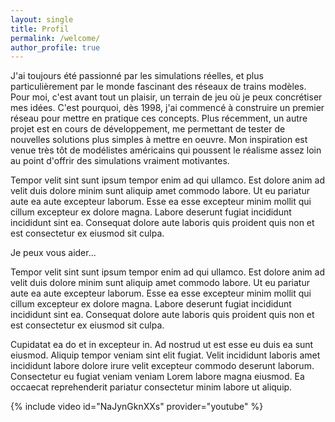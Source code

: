```yaml
---
layout: single
title: Profil
permalink: /welcome/
author_profile: true
---
```


J'ai toujours été passionné par les simulations réelles, et plus particulièrement par le monde fascinant des réseaux de trains modèles. Pour moi, c'est avant tout un plaisir, un terrain de jeu où je peux concrétiser mes idées. C'est pourquoi, dès 1998, j'ai commencé à construire un premier réseau pour mettre en pratique ces concepts. Plus récemment, un autre projet est en cours de développement, me permettant de tester de nouvelles solutions plus simples à mettre en oeuvre. Mon inspiration est venue très tôt de modélistes américains qui poussent le réalisme assez loin au point d'offrir des simulations vraiment motivantes.

Tempor velit sint sunt ipsum tempor enim ad qui ullamco. Est dolore anim ad velit duis dolore minim sunt aliquip amet commodo labore. Ut eu pariatur aute ea aute excepteur laborum. Esse ea esse excepteur minim mollit qui cillum excepteur ex dolore magna. Labore deserunt fugiat incididunt incididunt sint ea. Consequat dolore aute laboris quis proident quis non et est consectetur ex eiusmod sit culpa.

Je peux vous aider...

Tempor velit sint sunt ipsum tempor enim ad qui ullamco. Est dolore anim ad velit duis dolore minim sunt aliquip amet commodo labore. Ut eu pariatur aute ea aute excepteur laborum. Esse ea esse excepteur minim mollit qui cillum excepteur ex dolore magna. Labore deserunt fugiat incididunt incididunt sint ea. Consequat dolore aute laboris quis proident quis non et est consectetur ex eiusmod sit culpa.

Cupidatat ea do et in excepteur in. Ad nostrud ut est esse eu duis ea sunt eiusmod. Aliquip tempor veniam sint elit fugiat. Velit incididunt laboris amet incididunt labore dolore irure velit excepteur commodo deserunt laborum. Consectetur eu fugiat veniam veniam Lorem labore magna eiusmod. Ea occaecat reprehenderit pariatur consectetur minim labore ut aliquip.

{% include video id="NaJynGknXXs" provider="youtube" %}


